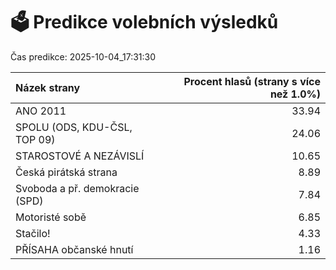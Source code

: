 # 🗳️ Predikce volebních výsledků

Čas predikce: 2025-10-04_17:31:30

| Názek strany                   |   Procent hlasů (strany s více než 1.0%) |
|:-------------------------------|-----------------------------------------:|
| ANO 2011                       |                                    33.94 |
| SPOLU (ODS, KDU-ČSL, TOP 09)   |                                    24.06 |
| STAROSTOVÉ A NEZÁVISLÍ         |                                    10.65 |
| Česká pirátská strana          |                                     8.89 |
| Svoboda a př. demokracie (SPD) |                                     7.84 |
| Motoristé sobě                 |                                     6.85 |
| Stačilo!                       |                                     4.33 |
| PŘÍSAHA občanské hnutí         |                                     1.16 |